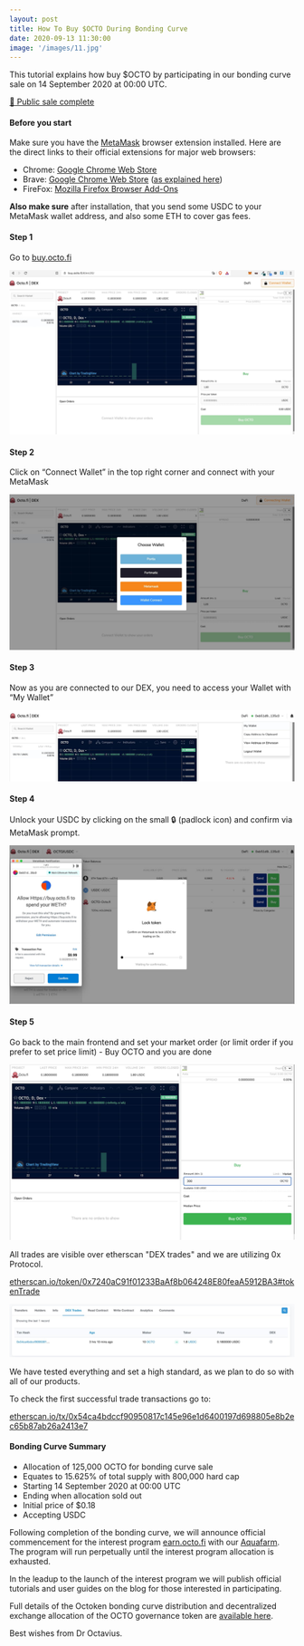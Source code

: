 ```yaml
---
layout: post
title: How To Buy $OCTO During Bonding Curve
date: 2020-09-13 11:30:00
image: '/images/11.jpg'
---
```


This tutorial explains how buy $OCTO by participating in our bonding curve sale on 14 September 2020 at 00:00 UTC.

<p class="subtitle"><a href="https://twitter.com/octofinance/status/1305329689804681217?s=20">🎉 Public sale complete</a></p>

#### Before you start 

Make sure you have the [MetaMask](https://metamask.io) browser extension installed. Here are the direct links to their official extensions for major web browsers:

- Chrome: [Google Chrome Web Store](https://chrome.google.com/webstore/detail/metamask/nkbihfbeogaeaoehlefnkodbefgpgknn)
- Brave: [Google Chrome Web Store](https://chrome.google.com/webstore/detail/metamask/nkbihfbeogaeaoehlefnkodbefgpgknn) ([as explained here](https://brave.com/learn/what-are-web-browser-extensions/))
- FireFox: [Mozilla Firefox Browser Add-Ons](https://addons.mozilla.org/en-US/firefox/addon/ether-metamask/)

**Also make sure** after installation, that you send some USDC to your MetaMask wallet address, and also some ETH to cover gas fees.

#### Step 1 

Go to [buy.octo.fi](https://buy.octo.fi)

![](/images/7-1.jpg)

#### Step 2
 
Click on “Connect Wallet” in the top right corner and connect with your MetaMask

![](/images/7-2.jpg)

#### Step 3

Now as you are connected to our DEX, you need to access your Wallet with “My Wallet”

![](/images/7-3.jpg)

#### Step 4

Unlock your USDC by clicking on the small 🔒 (padlock icon) and confirm via MetaMask prompt.

![](/images/7-4.jpg)

#### Step 5 

Go back to the main frontend and set your market order (or limit order if you prefer to set price limit) - Buy OCTO and you are done 

![](/images/7-5.jpg)

All trades are visible over etherscan "DEX trades" and we are utilizing 0x Protocol.

[etherscan.io/token/0x7240aC91f01233BaAf8b064248E80feaA5912BA3#tokenTrade](https://etherscan.io/token/0x7240aC91f01233BaAf8b064248E80feaA5912BA3#tokenTrade)

![](/images/7-6.jpg)

We have tested everything and set a high standard, as we plan to do so with all of our products. 

To check the first successful trade transactions go to: 

[etherscan.io/tx/0x54ca4bdccf90950817c145e96e1d6400197d698805e8b2ec65b87ab26a2413e7](https://etherscan.io/tx/0x54ca4bdccf90950817c145e96e1d6400197d698805e8b2ec65b87ab26a2413e7)

#### Bonding Curve Summary

- Allocation of 125,000 OCTO for bonding curve sale
- Equates to 15.625% of total supply with 800,000 hard cap
- Starting 14 September 2020 at 00:00 UTC
- Ending when allocation sold out
- Initial price of $0.18
- Accepting USDC

Following completion of the bonding curve, we will announce official commencement for the interest program [earn.octo.fi](https://earn.octo.fi) with our [Aquafarm](/project/aquafarm). The program will run perpetually until the interest program allocation is exhausted. 

In the leadup to the launch of the interest program we will publish official tutorials and user guides on the blog for those interested in participating. 

Full details of the Octoken bonding curve distribution and decentralized exchange allocation of the OCTO governance token are [available here](/project/token).

Best wishes from Dr Octavius.


